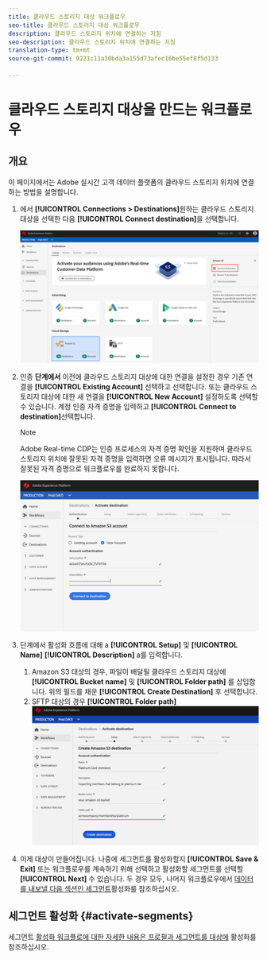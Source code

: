 ```yaml
---
title: 클라우드 스토리지 대상 워크플로우
seo-title: 클라우드 스토리지 대상 워크플로우
description: 클라우드 스토리지 위치에 연결하는 지침
seo-description: 클라우드 스토리지 위치에 연결하는 지침
translation-type: tm+mt
source-git-commit: 9221c11a30bda3a155d73afec16be55ef8f5d133

---
```



# 클라우드 스토리지 대상을 만드는 워크플로우

## 개요

이 페이지에서는 Adobe 실시간 고객 데이터 플랫폼의 클라우드 스토리지 위치에 연결하는 방법을 설명합니다.

1. 에서 **[!UICONTROL Connections > Destinations]**&#x200B;원하는 클라우드 스토리지 대상을 선택한 다음 **[!UICONTROL Connect destination]**&#x200B;을 선택합니다.

   ![클라우드 스토리지 대상에 연결](/help/rtcdp/destinations/assets/connect-cloud-destination.png)

2. 인증 **단계에서** 이전에 클라우드 스토리지 대상에 대한 연결을 설정한 경우 기존 연결을 **[!UICONTROL Existing Account]** 선택하고 선택합니다. 또는 클라우드 스토리지 대상에 대한 새 연결을 **[!UICONTROL New Account]** 설정하도록 선택할 수 있습니다. 계정 인증 자격 증명을 입력하고 **[!UICONTROL Connect to destination]**&#x200B;선택합니다.

   >[!NOTE]
   >
   >Adobe Real-time CDP는 인증 프로세스의 자격 증명 확인을 지원하며 클라우드 스토리지 위치에 잘못된 자격 증명을 입력하면 오류 메시지가 표시됩니다. 따라서 잘못된 자격 증명으로 워크플로우를 완료하지 못합니다.

   ![클라우드 스토리지 대상에 연결 - 인증 단계](/help/rtcdp/destinations/assets/cloud-destinations-authentication-step.png)

3. 단계에서 활성화 흐름에 대해 a **[!UICONTROL Setup]** 및 **[!UICONTROL Name]** **[!UICONTROL Description]** a를 입력합니다.
   1. Amazon S3 대상의 경우, 파일이 배달될 클라우드 스토리지 대상에 **[!UICONTROL Bucket name]** 및 **[!UICONTROL Folder path]** 를 삽입합니다. 위의 필드를 채운 **[!UICONTROL Create Destination]** 후 선택합니다.
   2. SFTP 대상의 경우 **[!UICONTROL Folder path]**
   ![클라우드 스토리지 대상에 연결 - 인증 단계](/help/rtcdp/destinations/assets/cloud-destinations-setup-step.png)

4. 이제 대상이 만들어집니다. 나중에 세그먼트를 활성화할지 **[!UICONTROL Save & Exit]** 또는 워크플로우를 계속하기 위해 선택하고 활성화할 세그먼트를 선택할 **[!UICONTROL Next]** 수 있습니다. 두 경우 모두, 나머지 워크플로우에서 [데이터를 내보낼 다음 섹션인 세그먼트](#activate-segments)활성화를 참조하십시오.

## 세그먼트 활성화 {#activate-segments}

세그먼트 [활성화 워크플로에 대한 자세한 내용은 프로필과 세그먼트를 대상에](/help/rtcdp/destinations/activate-destinations.md) 활성화를 참조하십시오.
